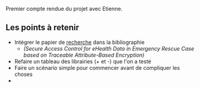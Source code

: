 Premier compte rendue du projet avec Etienne.


## Les points à retenir
- Intégrer le papier de [recherche](https://partage.univ-ubs.fr/service/home/~/?auth=co&loc=fr&id=30540&part=2&view=html) dans la bibliographie
	- *(Secure Access Control for eHealth Data in Emergency Rescue Case based on Traceable Attribute-Based Encryption)*
- Refaire un tableau des librairies (+ et -) que l'on a testé 
- Faire un scénario simple pour commencer avant de compliquer les choses
- 